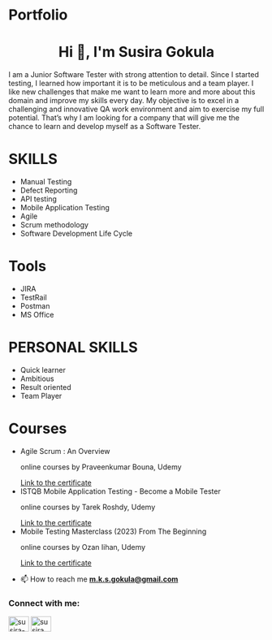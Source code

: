 # Portfolio
<h1 align="center">Hi 👋, I'm Susira Gokula</h1>
I am a Junior Software Tester with strong attention to detail. Since I started testing, I learned how important it is to be meticulous and a team player. I like new challenges that make me want to learn more and more about this domain and improve my skills every day. My objective is to excel in a challenging and innovative QA work environment and aim to exercise my full potential. That’s why I am looking for a company that will give me the chance to learn and develop myself as a Software Tester.

<h1>SKILLS</h1>
<ul>
  <li>Manual Testing</li>
<li>Defect Reporting</li>
<li>API testing</li> 
<li>Mobile Application Testing</li>
<li>Agile</li>
<li>Scrum methodology</li>
<li>Software Development Life Cycle</li>
</ul>
<h1>Tools </h1>
<ul>
<li>JIRA</li>
<li>TestRail</li>
<li>Postman</li>
<li>MS Office</li>
</ul>

<h1>PERSONAL SKILLS</h1>
<ul>
<li>Quick learner</li>
<li>Ambitious</li>
<li>Result oriented</li>
<li>Team Player</li>
</ul>
<h1>Courses</h1>
<ul>
<li>Agile Scrum : An Overview
<p>online courses by Praveenkumar Bouna, Udemy</p>
<a href="https://udemy-certificate.s3.amazonaws.com/pdf/UC-7876ee66-5ac8-4773-9f9e-5c6b37cd25df.pdf">Link to the certificate</a>
</li>

<li>ISTQB Mobile Application Testing - Become a Mobile Tester
<p>online courses by Tarek Roshdy, Udemy</p>
<a href="https://udemy-certificate.s3.amazonaws.com/pdf/UC-0541971a-f0dd-45db-8ab7-b866587ac6c4.pdf">Link to the certificate</a></li>

<li>Mobile Testing Masterclass
(2023) From The Beginning
<p>online courses by Ozan Iihan, Udemy</p>
<a href="https://udemy-certificate.s3.amazonaws.com/image/UC-2700f9b3-c68c-4ca8-abe3-99f2d63f52e5.jpg">Link to the certificate</a></li>
</ul>



- 📫 How to reach me **m.k.s.gokula@gmail.com**

<h3 align="left">Connect with me:</h3>
<p align="left">
<a href="https://linkedin.com/in/susira-gokula-158a46b9" target="blank"><img align="center" src="https://raw.githubusercontent.com/rahuldkjain/github-profile-readme-generator/master/src/images/icons/Social/linked-in-alt.svg" alt="susira-gokula-158a46b9" height="30" width="40" /></a>
<a href="https://fb.com/susira.gokula" target="blank"><img align="center" src="https://raw.githubusercontent.com/rahuldkjain/github-profile-readme-generator/master/src/images/icons/Social/facebook.svg" alt="susira.gokula" height="30" width="40" /></a>
</p>

